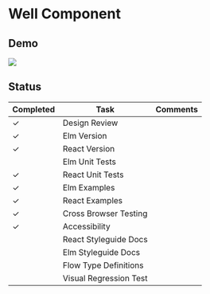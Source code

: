 # Well Component

## Demo

<img src="https://s3.us-east-2.amazonaws.com/design-systems/well-variants.png" />

## Status

| Completed | Task                   | Comments |
| --------- | ---------------------- | -------- |
| ✓         | Design Review          |          |
| ✓         | Elm Version            |          |
| ✓         | React Version          |          |
|           | Elm Unit Tests         |          |
| ✓         | React Unit Tests       |          |
| ✓         | Elm Examples           |          |
| ✓         | React Examples         |          |
| ✓         | Cross Browser Testing  |          |
| ✓         | Accessibility          |          |
|           | React Styleguide Docs  |          |
|           | Elm Styleguide Docs    |          |
|           | Flow Type Definitions  |          |
|           | Visual Regression Test |          |
